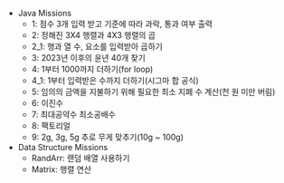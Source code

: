 + Java Missions
  + 1: 점수 3개 입력 받고 기준에 따라 과락, 통과 여부 출력
  + 2: 정해진 3X4 행렬과 4X3 행렬의 곱
  + 2_1: 행과 열 수, 요소를 입력받아 곱하기
  + 3: 2023년 이후의 윤년 40개 찾기
  + 4: 1부터 1000까지 더하기(for loop)
  + 4_1: 1부터 입력받은 수까지 더하기(시그마 합 공식)
  + 5: 임의의 금액을 지불하기 위해 필요한 최소 지폐 수 계산(천 원 미만 버림)
  + 6: 이진수
  + 7: 최대공약수 최소공배수
  + 8: 팩토리얼
  + 9: 2g, 3g, 5g 추로 무게 맞추기(10g ~ 100g)   
+ Data Structure Missions
  + RandArr: 랜덤 배열 사용하기
  + Matrix: 행렬 연산
